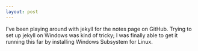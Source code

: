 ```yaml
---
layout: post
---
```

I've been playing around with jekyll for the notes page on GitHub. Trying to set up jekyll on Windows was kind of tricky; I was finally able to get it running this far by installing Windows Subsystem for Linux.
